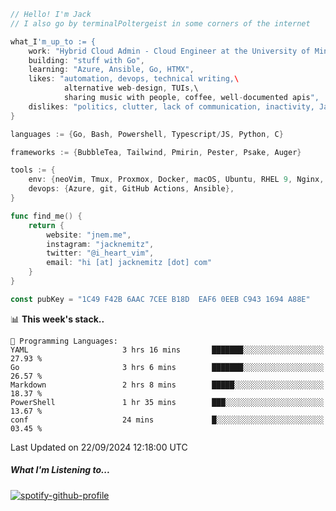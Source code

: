 ```go
// Hello! I'm Jack
// I also go by terminalPoltergeist in some corners of the internet

what_I'm_up_to := {
    work: "Hybrid Cloud Admin - Cloud Engineer at the University of Minnesota",
    building: "stuff with Go",
    learning: "Azure, Ansible, Go, HTMX",
    likes: "automation, devops, technical writing,\
            alternative web-design, TUIs,\
            sharing music with people, coffee, well-documented apis",
    dislikes: "politics, clutter, lack of communication, inactivity, Java",
}

languages := {Go, Bash, Powershell, Typescript/JS, Python, C}

frameworks := {BubbleTea, Tailwind, Pmirin, Pester, Psake, Auger}

tools := {
    env: {neoVim, Tmux, Proxmox, Docker, macOS, Ubuntu, RHEL 9, Nginx, DigitalOcean, Cloudflare},
    devops: {Azure, git, GitHub Actions, Ansible},
}

func find_me() {
    return {
        website: "jnem.me",
        instagram: "jacknemitz",
        twitter: "@i_heart_vim",
        email: "hi [at] jacknemitz [dot] com"
    }
}

const pubKey = "1C49 F42B 6AAC 7CEE B18D  EAF6 0EEB C943 1694 A88E"
```

<!--START_SECTION:waka-->
📊 **This week's stack..** 

```text
💬 Programming Languages: 
YAML                     3 hrs 16 mins       ███████░░░░░░░░░░░░░░░░░░   27.93 % 
Go                       3 hrs 6 mins        ███████░░░░░░░░░░░░░░░░░░   26.57 % 
Markdown                 2 hrs 8 mins        █████░░░░░░░░░░░░░░░░░░░░   18.37 % 
PowerShell               1 hr 35 mins        ███░░░░░░░░░░░░░░░░░░░░░░   13.67 % 
conf                     24 mins             █░░░░░░░░░░░░░░░░░░░░░░░░   03.45 % 
```


 Last Updated on 22/09/2024 12:18:00 UTC
<!--END_SECTION:waka-->

##### What I'm Listening to...

[![spotify-github-profile](https://jnem.me/listening-item?maxAge=2592000)](https://jnem.me/listening)
